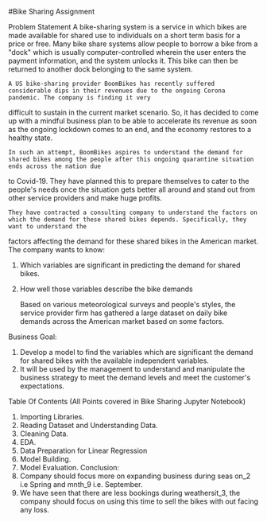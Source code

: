 #Bike Sharing Assignment 

Problem Statement 
    A bike-sharing system is a service in which bikes are made available for shared use to individuals on a short term basis for a price or free. Many bike share 
    systems allow people to borrow a bike from a "dock" which is usually computer-controlled wherein the user enters the payment information, and the system unlocks it. 
This bike can then be returned to another dock belonging to the same system. 

    A US bike-sharing provider BoomBikes has recently suffered considerable dips in their revenues due to the ongoing Corona pandemic. The company is finding it very
difficult to sustain in the current market scenario. So, it has decided to come up with a mindful business plan to be able to accelerate its revenue as soon as 
the ongoing lockdown comes to an end, and the economy restores to a healthy state. 

    In such an attempt, BoomBikes aspires to understand the demand for shared bikes among the people after this ongoing quarantine situation ends across the nation due 
to Covid-19. They have planned this to prepare themselves to cater to the people's needs once the situation gets better all around and stand out from other service 
providers and make huge profits. 

    They have contracted a consulting company to understand the factors on which the demand for these shared bikes depends. Specifically, they want to understand the 
factors affecting the demand for these shared bikes in the American market. The company wants to know: 
1. Which variables are significant in predicting the demand 
for shared bikes. 
2. How well those variables describe the bike demands

    Based on various meteorological surveys and people's styles, the service provider firm has gathered a large dataset on daily bike demands across the American market 
based on some factors. 

Business Goal: 

1. Develop a model to find the variables which are significant the demand for shared bikes with the available independent variables. 
2. It will be used by the management to understand and manipulate the business strategy to meet the demand levels and meet the customer's expectations. 

Table Of Contents
(All Points covered in Bike Sharing Jupyter Notebook) 

1. Importing Libraries. 
2. Reading Dataset and Understanding Data. 
3. Cleaning Data. 
4. EDA. 
5. Data Preparation 
for Linear Regression 
6. Model Building. 
7. Model Evaluation. 
Conclusion: 
1. Company should focus more on expanding business during seas on_2 i.e Spring and mnth_9 i.e.
September. 
2. We have seen that there are less bookings during weathersit_3, the company should focus on using this time to sell the bikes with out facing any loss.
